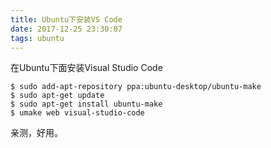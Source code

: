 ```yaml
---
title: Ubuntu下安装VS Code
date: 2017-12-25 23:30:07
tags: ubuntu
---
```


在Ubuntu下面安装Visual Studio Code
```
$ sudo add-apt-repository ppa:ubuntu-desktop/ubuntu-make
$ sudo apt-get update
$ sudo apt-get install ubuntu-make
$ umake web visual-studio-code
```

亲测，好用。

